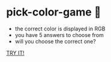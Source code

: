# pick-color-game 🌈

- the correct color is displayed in RGB
- you have 5 answers to choose from
- will you choose the correct one?

<a href="https://bolomasta.github.io/pick-color-game/">TRY IT!</a>
